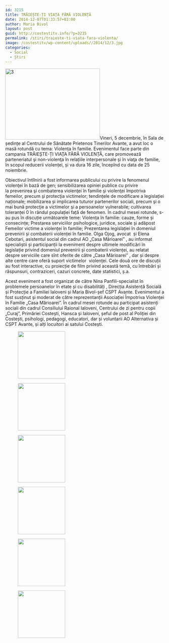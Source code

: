 ```yaml
---
id: 3215
title: TRĂIEȘTE-ȚI VIAȚA FĂRĂ VIOLENȚĂ
date: 2014-12-07T01:33:57+03:00
author: Maria Bivol
layout: post
guid: http://costestitv.info/?p=3215
permalink: /stiri/traieste-ti-viata-fara-violenta/
image: /costestitv/wp-content/uploads//2014/12/3.jpg
categories:
  - Social
  - Știri
---
```

[<img class="alignleft size-medium wp-image-3216" src="/costestitv/wp-content/uploads//2014/12/3-300x225.jpg" alt="3" width="300" height="225" srcset="/costestitv/wp-content/uploads//2014/12/3-300x225.jpg 300w, /costestitv/wp-content/uploads//2014/12/3-45x35.jpg 45w, /costestitv/wp-content/uploads//2014/12/3.jpg 1024w" sizes="(max-width: 300px) 100vw, 300px" />](/costestitv/wp-content/uploads//2014/12/3.jpg)Vineri, 5 decembrie, în Sala de ședințe al Centrului de Sănătate Prietenos Tinerilor Avante, a avut loc o masă rotundă cu tema: Violența în familie. Evenimentul face parte din campania TRĂIEȘTE-ȚI VIAȚA FĂRĂ VIOLENȚĂ, care promovează parteneriatul şi non-violenţa în relațiile interpersonale și în viaţa de familie, în scopul reducerii violenței, și va dura 16 zile, începînd cu data de 25 noiembrie.

Obiectivul întîlnirii a fost informarea publicului cu privire la fenomenul violenţei în bază <span class="text_exposed_show">de gen; sensibilizarea opiniei publice cu privire la prevenirea şi combaterea violenţei în familie şi violenţei împotriva femeilor, precum şi protecţia victimelor; tendințele de modificare a legislației naționale; mobilizarea și implicarea tuturor partenerilor sociali, precum şi o mai bună protecţie a victimelor şi a persoanelor vulnerabile; cultivarea toleranței 0 în rândul populației față de fenomen. </span>În cadrul mesei rotunde, s-au pus în discuție următoarele teme: Violența în familie: cauze, forme și consecințe; Prestarea serviciilor psihologice, juridice, sociale și adăpost Femeilor victime a violenței în familie; Prezentarea legislației în domeniul prevenirii și combaterii violenței în familie. Olga Ojog, avocat  și Elena Cebotari, asistentul social din cadrul AO &#8222;Casa Mărioarei&#8221; , au informat specialiștii și participanții la eveniment despre ultimele modificări în legislație privind domeniul prevenirii și combaterii violenței, au relatat despre serviciile care sînt oferite de către &#8222;Casa Mărioarei&#8221; , dar și despre alte centre care oferă suport victimelor  violenței. Cele două ore de discuții au fost interactive, cu proiecție de film privind această temă, cu întrebări și răspunsuri, contraziceri, cazuri concrete, date statistici, ș.a.

Acest eveniment a fost organizat de către Nina Panfili-specialist în problemele persoanelor în etate și cu disabilități , Direcția Asistență Socială și Protecție a Familiei Ialoveni și Maria Bivol-șef CSPT Avante. Evenimentul a fost susținut și moderat de către reprezentanții Asociației Împotriva Violenței în Familie &#8222;Casa Mărioarei&#8221;. În cadrul mesei rotunde au participat asistenți sociali din cadrul Consiliului Raional Ialoveni, Centrului de zi pentru copii &#8222;Curaj&#8221;, Primăriei Costești, Hansca și Ialoveni, șeful de post al Poliției din Costești, psihologi, pedagogi, educatori, dar și voluntarii AO Alternativa și CSPT Avante, și alți locuitori ai satului Costești.

<div id='gallery-19' class='gallery galleryid-3215 gallery-columns-3 gallery-size-thumbnail'>
  <figure class='gallery-item'> 
  
  <div class='gallery-icon landscape'>
    <a href='/costestitv/stiri/traieste-ti-viata-fara-violenta/attachment/4-3/'><img width="150" height="150" src="/costestitv/wp-content/uploads//2014/12/4-150x150.jpg" class="attachment-thumbnail size-thumbnail" alt="" /></a>
  </div></figure><figure class='gallery-item'> 
  
  <div class='gallery-icon landscape'>
    <a href='/costestitv/stiri/traieste-ti-viata-fara-violenta/attachment/5-3/'><img width="150" height="150" src="/costestitv/wp-content/uploads//2014/12/5-150x150.jpg" class="attachment-thumbnail size-thumbnail" alt="" /></a>
  </div></figure><figure class='gallery-item'> 
  
  <div class='gallery-icon landscape'>
    <a href='/costestitv/stiri/traieste-ti-viata-fara-violenta/attachment/6-3/'><img width="150" height="150" src="/costestitv/wp-content/uploads//2014/12/6-150x150.jpg" class="attachment-thumbnail size-thumbnail" alt="" /></a>
  </div></figure><figure class='gallery-item'> 
  
  <div class='gallery-icon landscape'>
    <a href='/costestitv/stiri/traieste-ti-viata-fara-violenta/attachment/7-3/'><img width="150" height="150" src="/costestitv/wp-content/uploads//2014/12/7-150x150.jpg" class="attachment-thumbnail size-thumbnail" alt="" /></a>
  </div></figure><figure class='gallery-item'> 
  
  <div class='gallery-icon landscape'>
    <a href='/costestitv/stiri/traieste-ti-viata-fara-violenta/attachment/8-2/'><img width="150" height="150" src="/costestitv/wp-content/uploads//2014/12/8-150x150.jpg" class="attachment-thumbnail size-thumbnail" alt="" /></a>
  </div></figure><figure class='gallery-item'> 
  
  <div class='gallery-icon landscape'>
    <a href='/costestitv/stiri/traieste-ti-viata-fara-violenta/attachment/11/'><img width="150" height="150" src="/costestitv/wp-content/uploads//2014/12/11-150x150.jpg" class="attachment-thumbnail size-thumbnail" alt="" /></a>
  </div></figure>
</div>